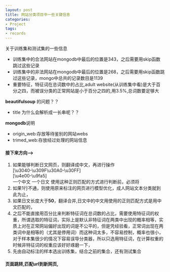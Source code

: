 ```yaml
---
layout: post  
title: 网站分类项目中一些关键信息  
categories: 
- Project
tags:
- records
---
```


关于训练集和测试集的一些信息  
- 训练集中的合法网站在mongodb中最后的位置是343，之后需要用skip函数跳过这些记录  
- 训练集中的非法网站在mongodb中最后的位置是268，之后需要用skip函数跳过这些记录，mongo中总共的记录数目是1139  
- 重要特征，特征词在总词数中的占比,adult website(从训练集中看)是大于百分之四，而被误分类的正常网站是小于百分之四的,用3.5%,总词数要足够大  

**beautifulsoup** 的问题？？  
- title 为什么会解析成一长串呢？？

**mongodb**说明  
- origin_web:存放等待鉴别的网站webs  
- trimed_web:存放经过处理的网站信息  

#### 接下来方向-->
1. 如果能够判断日文网页，则翻译成中文，再进行操作  
    [\u3040-\u309F\u30A0-\u30FF]  
    [\u4e00-\u9fa5]  
    一个中文 一个日文
    使用这种正则匹配的方式进行判断前，必须将
2. 如果1行不通，则使用原来标注的网页进行模型优化，成人网站文本分类就到此为止，
3. 如果日文长度大于**50**，翻译合并,日文中的中文用使用的正则匹配方式是用中文匹配的，
4. 之后不能直接用百分比来判断特征词在总词数的占比，需要使用特征词的权重，所谓选取的特征词，实际上是默认非特征词在两类中出现的概率相等，实质上对在正常网站偏好出现的词是不公平的，但是凭经验看，正常词出现在两类词中是相等的（尤其是停用词）而这种词太多，不容易控制，概率也很小，对于样本集很少的情况下容易误导分类器，所以只选用特征词，在计算权重的时候非特征词的权重应该好好琢磨一下，
5. 先由自动标注的样本选出训练集，结合之前的集合，还有测试集合

#### 页面跳转,匹配url到新网页,
